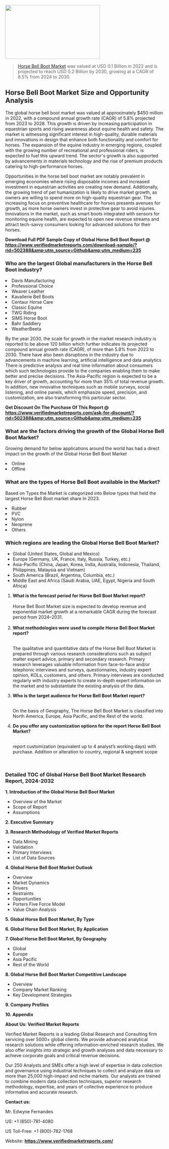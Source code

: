<img src="https://ffe5etoiles.com/wp-content/uploads/2024/12/MST1-300x171.png" alt="" width="300" height="171" class="alignnone size-medium wp-image-20088" /><blockquote><p><p><a href="https://www.verifiedmarketreports.com/download-sample/?rid=502388&utm_source=Github&utm_medium=235" target="_blank">Horse Bell Boot Market</a> was valued at USD 0.1 Billion in 2022 and is projected to reach USD 0.2 Billion by 2030, growing at a CAGR of 8.5% from 2024 to 2030.</p></blockquote><p><h2>Horse Bell Boot Market Size and Opportunity Analysis</h2> <p>The global horse bell boot market was valued at approximately $450 million in 2022, with a compound annual growth rate (CAGR) of 5.8% projected from 2023 to 2028. This growth is driven by increasing participation in equestrian sports and rising awareness about equine health and safety. The market is witnessing significant interest in high-quality, durable materials and innovations in design that enhance both functionality and comfort for horses. The expansion of the equine industry in emerging regions, coupled with the growing number of recreational and professional riders, is expected to fuel this upward trend. The sector's growth is also supported by advancements in materials technology and the rise of premium products catering to high-performance horses.</p> <p>Opportunities in the horse bell boot market are notably prevalent in emerging economies where rising disposable incomes and increased investment in equestrian activities are creating new demand. Additionally, the growing trend of pet humanization is likely to drive market growth, as owners are willing to spend more on high-quality equestrian gear. The increasing focus on preventive healthcare for horses presents avenues for growth, as more horse owners invest in protective gear to avoid injuries. Innovations in the market, such as smart boots integrated with sensors for monitoring equine health, are expected to open new revenue streams and attract tech-savvy consumers looking for advanced solutions for their horses.</p> </p><p class=""><strong>Download Full PDF Sample Copy of Global Horse Bell Boot Report @ <a href="https://www.verifiedmarketreports.com/download-sample/?rid=502388&amp;utm_source=Github&amp;utm_medium=235" target="_blank">https://www.verifiedmarketreports.com/download-sample/?rid=502388&amp;utm_source=Github&amp;utm_medium=235</a></strong></p><h3 id="" class="">Who are the largest Global manufacturers in the Horse Bell Boot industry?</h3><p><li>Davis Manufacturing</li><li> Professional Choice</li><li> Weaver Leather</li><li> Kavallerie Bell Boots</li><li> Centaur Horse Care</li><li> Classic Equine</li><li> TWG Riding</li><li> SIMS Horse Boot</li><li> Bahr Saddlery</li><li> WeatherBeeta</li></p><div class=""><div class="" dir="" data-message-author-role="" data-message-id="" data-message-model-slug=""><div class=""><div class=""><div class=""><div class="" dir="" data-message-author-role="" data-message-id="" data-message-model-slug=""><div class=""><div class=""><p>By the year 2030, the scale for growth in the market research industry is reported to be above 120 billion which further indicates its projected compound annual growth rate (CAGR), of more than 5.8% from 2023 to 2030. There have also been disruptions in the industry due to advancements in machine learning, artificial intelligence and data analytics There is predictive analysis and real time information about consumers which such technologies provide to the companies enabling them to make better and precise decisions. The Asia-Pacific region is expected to be a key driver of growth, accounting for more than 35% of total revenue growth. In addition, new innovative techniques such as mobile surveys, social listening, and online panels, which emphasize speed, precision, and customization, are also transforming this particular sector.</p><p><strong>Get Discount On The Purchase Of This Report @&nbsp; <a href="https://www.verifiedmarketreports.com/ask-for-discount/?rid=502388&amp;utm_source=Github&amp;utm_medium=235" target="_blank">https://www.verifiedmarketreports.com/ask-for-discount/?rid=502388&amp;utm_source=Github&amp;utm_medium=235</a></strong></p></div></div></div></div></div></div></div></div><h3 id="" class="">What are the factors driving the growth of the Global Horse Bell Boot Market?</h3><p id="" class="">Growing demand for below applications around the world has had a direct impact on the growth of the Global Horse Bell Boot Market</p><p id="" class=""><li>Online</li><li> Offline</li></p><h3 id="" class="">What are the types of Horse Bell Boot available in the Market?</h3><p id="" class="">Based on Types the Market is categorized into Below types that held the largest Horse Bell Boot market share In 2023.</p><p id="" class=""><li>Rubber</li><li> PVC</li><li> Nylon</li><li> Neoprene</li><li> Others</li></p><h3 id="" class="">Which regions are leading the Global Horse Bell Boot Market?</h3><ul><li>Global (United States, Global and Mexico)</li><li>Europe (Germany, UK, France, Italy, Russia, Turkey, etc.)</li><li>Asia-Pacific (China, Japan, Korea, India, Australia, Indonesia, Thailand, Philippines, Malaysia and Vietnam)</li><li>South America (Brazil, Argentina, Columbia, etc.)</li><li>Middle East and Africa (Saudi Arabia, UAE, Egypt, Nigeria and South Africa)</li></ul><p><ol><li><strong>What is the forecast period for Horse Bell Boot Market report?<br /></strong><br /><span data-sheets-root="1" data-sheets-value="{&quot;1&quot;:2,&quot;2&quot;:&quot;XXXX size is expected to develop revenue and exponential market growth at a remarkable CAGR during the forecast period from 2024&ndash;2030.&quot;}" data-sheets-userformat="{&quot;2&quot;:12674,&quot;4&quot;:{&quot;1&quot;:2,&quot;2&quot;:16776960},&quot;10&quot;:2,&quot;11&quot;:0,&quot;15&quot;:&quot;Arial&quot;,&quot;16&quot;:12}">Horse Bell Boot Market size is expected to develop revenue and exponential market growth at a remarkable CAGR during the forecast period from 2024&ndash;2031.</span><br /><br /></li><li><strong>What methodologies were used to compile Horse Bell Boot Market report?<br /><br /></strong><p>The qualitative and quantitative data of the&nbsp;Horse Bell Boot Market is prepared through various research considerations such as subject matter expert advice, primary and secondary research. Primary research leverages valuable information from face-to-face and/or telephonic interviews and surveys, questionnaires, industry expert opinion, KOLs, customers, and others. Primary interviews are conducted regularly with industry experts to create in-depth expert information on the market and to substantiate the existing analysis of the data.&nbsp;</p></li><li><strong>Who is the target audience for Horse Bell Boot Market report?<br /><br /></strong><p>On the basis of Geography, The&nbsp;Horse Bell Boot Market is classified into North America, Europe, Asia Pacific, and the Rest of the world.</p></li><li><strong>Do you offer any customization options for the report Horse Bell Boot Market?<br /><br /></strong><p>report customization (equivalent up to 4 analyst&rsquo;s working days) with purchase. Addition or alteration to country, regional &amp; segment scope</p><p>&nbsp;</p></li></ol></p><h3 id="" class="">Detailed TOC of Global Horse Bell Boot Market Research Report, 2024-2032</h3><p id="" class=""><strong>1. Introduction of the Global Horse Bell Boot Market</strong></p><ul><li>Overview of the Market</li><li>Scope of Report</li><li>Assumptions</li></ul><p id="" class=""><strong>2. Executive Summary</strong></p><p id="" class=""><strong>3. Research Methodology of&nbsp;Verified Market Reports</strong></p><ul><li>Data Mining</li><li>Validation</li><li>Primary Interviews</li><li>List of Data Sources</li></ul><p id="" class=""><strong>4. Global Horse Bell Boot Market Outlook</strong></p><ul><li>Overview</li><li>Market Dynamics</li><li>Drivers</li><li>Restraints</li><li>Opportunities</li><li>Porters Five Force Model</li><li>Value Chain Analysis</li></ul><p id="" class=""><strong>5. Global Horse Bell Boot Market, By&nbsp;Type</strong></p><p id="" class=""><strong>6. Global Horse Bell Boot Market, By Application</strong></p><p id="" class=""><strong>7. Global Horse Bell Boot Market, By Geography</strong></p><ul><li>Global</li><li>Europe</li><li>Asia Pacific</li><li>Rest of the World</li></ul><p id="" class=""><strong>8. Global Horse Bell Boot Market Competitive Landscape</strong></p><ul><li>Overview</li><li>Company Market Ranking</li><li>Key Development Strategies</li></ul><p id="" class=""><strong>9. Company Profiles</strong></p><p id="" class=""><strong>10. Appendix</strong></p><p id="" class=""><strong>About Us: Verified Market Reports</strong></p><p id="" class="">Verified Market Reports is a leading Global Research and Consulting firm servicing over 5000+ global clients. We provide advanced analytical research solutions while offering information-enriched research studies. We also offer insights into strategic and growth analyses and data necessary to achieve corporate goals and critical revenue decisions.</p><p id="" class="">Our 250 Analysts and SMEs offer a high level of expertise in data collection and governance using industrial techniques to collect and analyze data on more than 25,000 high-impact and niche markets. Our analysts are trained to combine modern data collection techniques, superior research methodology, expertise, and years of collective experience to produce informative and accurate research.</p><p id="" class=""><strong>Contact us:</strong></p><p id="" class="">Mr. Edwyne Fernandes</p><p id="" class="">US: +1 (650)-781-4080</p><p id="" class="">US Toll-Free: +1 (800)-782-1768</p><p id="" class="">Website: <a target="" data-test-app-aware-link=""><strong>https://www.verifiedmarketreports.com/</strong></a></p>
